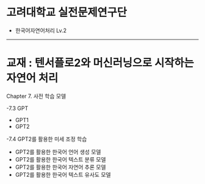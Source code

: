 # 고려대학교 실전문제연구단
- 한국어자연어처리 Lv.2


---
# 교재 : 텐서플로2와 머신러닝으로 시작하는 자연어 처리
Chapter 7. 사전 학습 모델

-7.3 GPT
  - GPT1
  - GPT2

-7.4 GPT2를 활용한 미세 조정 학습
  - GPT2를 활용한 한국어 언어 생성 모델
  - GPT2를 활용한 한국어 텍스트 분류 모델
  - GPT2를 활용한 한국어 자연어 추론 모델
  - GPT2를 활용한 한국어 텍스트 유사도 모델
